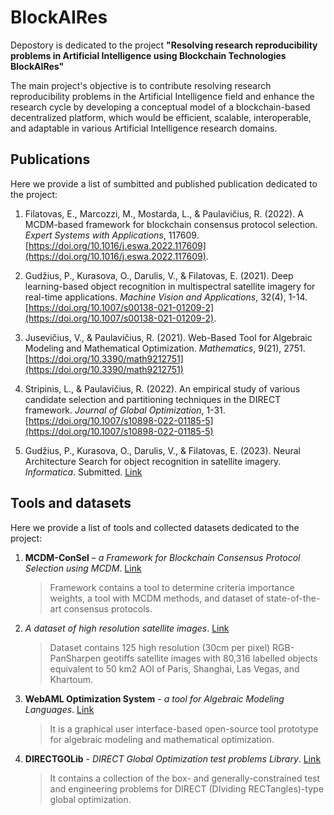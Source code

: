 # BlockAIRes
Depostory is dedicated to the project **"Resolving research reproducibility problems in Artificial Intelligence using Blockchain Technologies BlockAIRes"**

The main project's objective is to contribute resolving research reproducibility problems in the Artificial Intelligence field and enhance the research cycle by developing a conceptual model of a blockchain-based decentralized platform, which would be efficient, scalable, interoperable, and adaptable in various Artificial Intelligence research domains.

## Publications
Here we provide a list of sumbitted and published publication dedicated to the project:

1) Filatovas, E., Marcozzi, M., Mostarda, L., & Paulavičius, R. (2022). A MCDM-based framework for blockchain consensus protocol selection. *Expert Systems with Applications*, 117609. [https://doi.org/10.1016/j.eswa.2022.117609](https://doi.org/10.1016/j.eswa.2022.117609).

2) Gudžius, P., Kurasova, O., Darulis, V., & Filatovas, E. (2021). Deep learning-based object recognition in multispectral satellite imagery for real-time applications. *Machine Vision and Applications*, 32(4), 1-14. [https://doi.org/10.1007/s00138-021-01209-2](https://doi.org/10.1007/s00138-021-01209-2). 

3) Jusevičius, V., & Paulavičius, R. (2021). Web-Based Tool for Algebraic Modeling and Mathematical Optimization. *Mathematics*, 9(21), 2751. [https://doi.org/10.3390/math9212751](https://doi.org/10.3390/math9212751)

4) Stripinis, L., & Paulavičius, R. (2022). An empirical study of various candidate selection and partitioning techniques in the DIRECT framework. *Journal of Global Optimization*, 1-31.[https://doi.org/10.1007/s10898-022-01185-5](https://doi.org/10.1007/s10898-022-01185-5)

5) Gudžius, P., Kurasova, O., Darulis, V., & Filatovas, E. (2023). Neural Architecture Search for object recognition in satellite imagery. *Informatica*. Submitted. [Link](https://github.com/fernest/BlockAIRes/blob/main/Publications/Neural%20Architecture%20Search%20for%20object%20recognition%20in%20satellite%20imagery.pdf)

## Tools and datasets
Here we provide a list of tools and collected datasets dedicated to the project:
1) **MCDM-ConSel** – *a Framework for Blockchain Consensus Protocol Selection using MCDM*. [Link](https://github.com/blockchain-group/MCDM-ConSel)
    >Framework contains a tool to determine criteria importance weights, a tool with MCDM methods, and dataset of state-of-the-art consensus protocols.
  
2) *A dataset of high resolution satellite images*. [Link](https://github.com/VUDataScience/Deep-learning-based-object-recognition-in-multispectral-satellite-imagery-for-real-time-applicatio) 
    >Dataset contains 125 high resolution (30cm per pixel) RGB-PanSharpen geotiffs satellite images with 80,316 labelled objects equivalent to 50 km2 AOI of Paris, Shanghai, Las Vegas, and Khartoum.

3)  **WebAML Optimization System** - *a tool for Algebraic Modeling Languages*.  [Link](https://zenodo.org/record/5500339#.Y1D8ZnZByUk)
     >It is a graphical user interface-based open-source tool prototype for algebraic modeling and mathematical optimization.

4) **DIRECTGOLib** - *DIRECT Global Optimization test problems Library*. [Link](https://github.com/blockchain-group/DIRECTGOLib/tree/v1.1)
      > It contains a collection of the box- and generally-constrained test and engineering problems for DIRECT (DIviding RECTangles)-type global optimization.
      
